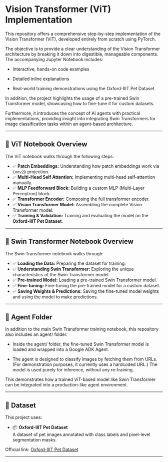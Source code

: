 # Vision Transformer (ViT) Implementation

This repository offers a comprehensive step-by-step implementation of the Vision Transformer (ViT), developed entirely from scratch using PyTorch.

The objective is to provide a clear understanding of the Vision Transformer architecture by breaking it down into digestible, manageable components. The accompanying Jupyter Notebook includes:

- Interactive, hands-on code examples

- Detailed inline explanations

- Real-world training demonstrations using the Oxford-IIIT Pet Dataset

In addition, the project highlights the usage of a pre-trained Swin Transformer model, showcasing how to fine-tune it for custom datasets.

Furthermore, it introduces the concept of AI agents with practical implementations, providing insight into integrating Swin Transformers for image classification tasks within an agent-based architecture.

---

## 📘 ViT Notebook Overview

The ViT notebook walks through the following steps:
- ✅ **Patch Embeddings:** Understanding how patch embeddings work via `Conv2D` projection.
- ✅ **Multi-Head Self Attention:** Implementing multi-head self-attention manually.
- ✅ **MLP Feedforward Block:** Building a custom MLP (Multi-Layer Perceptron) block.
- ✅ **Transformer Encoder:** Composing the full transformer encoder.
- ✅ **Vision Transformer Model:** Assembling the complete Vision Transformer model.
- ✅ **Training & Validation:** Training and evaluating the model on the **Oxford-IIIT Pet Dataset**.

---

## 📘 Swin Transformer Notebook Overview

The Swin Transformer notebook walks through:
- ✅ **Loading the Data:** Preparing the dataset for training.
- ✅ **Understanding Swin Transformer:** Exploring the unique characteristics of the Swin Transformer model.
- ✅ **Pre-trained Model:** Loading a pre-trained Swin Transformer model.
- ✅ **Fine-tuning:** Fine-tuning the pre-trained model for a custom dataset.
- ✅ **Saving Weights & Predictions:** Saving the fine-tuned model weights and using the model to make predictions.

---
##  🤖 Agent Folder

In addition to the main Swin Transformer training notebook, this repository also includes an agent/ folder.

- Inside the agent/ folder, the fine-tuned Swin Transformer model is loaded and wrapped into a Google ADK Agent.

- The agent is designed to classify images by fetching them from URLs. (For demonstration purposes, it currently uses a hardcoded URL.) The model is used purely for inference, without any re-training.

This demonstrates how a trained ViT-based model like Swin Transformer can be integrated into a production-like agent environment.

-----
## 💾 Dataset

This project uses:
- 📦 **Oxford-IIIT Pet Dataset**  
A dataset of pet images annotated with class labels and pixel-level segmentation masks.

Official link: [Oxford-IIIT Pet Dataset](https://www.robots.ox.ac.uk/~vgg/data/pets/)

---
